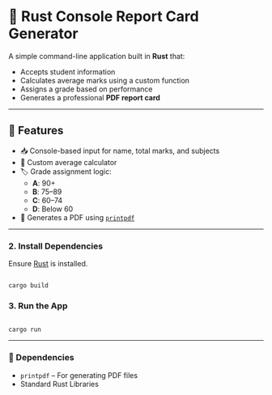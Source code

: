 
</head>
<body>

  <h1>🧾 Rust Console Report Card Generator</h1>

  <p>A simple command-line application built in <strong>Rust</strong> that:</p>
  <ul>
    <li>Accepts student information</li>
    <li>Calculates average marks using a custom function</li>
    <li>Assigns a grade based on performance</li>
    <li>Generates a professional <strong>PDF report card</strong></li>
  </ul>

  <hr>

  <h2>🚀 Features</h2>
  <ul>
    <li>📥 Console-based input for name, total marks, and subjects</li>
    <li>🧠 Custom average calculator</li>
    <li>🏷️ Grade assignment logic:
      <ul>
        <li><strong>A</strong>: 90+</li>
        <li><strong>B</strong>: 75–89</li>
        <li><strong>C</strong>: 60–74</li>
        <li><strong>D</strong>: Below 60</li>
      </ul>
    </li>
    <li>📄 Generates a PDF using <a href="https://crates.io/crates/printpdf" target="_blank"><code>printpdf</code></a></li>
  </ul>

</body>
</html>

---

<h3>2. Install Dependencies</h3>
<p>Ensure <a href="https://www.rust-lang.org/tools/install" target="_blank">Rust</a> is installed.</p>

<pre><code class="language-bash">
cargo build
</code></pre>

<h3>3. Run the App</h3>

<pre><code class="language-bash">
cargo run
</code></pre>

<hr>

<h3>🧾 Dependencies</h3>
<ul>
  <li><code>printpdf</code> – For generating PDF files</li>
  <li>Standard Rust Libraries</li>
</ul>


